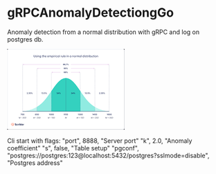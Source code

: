 # gRPCAnomalyDetectiongGo
Anomaly detection from a normal distribution with gRPC and log on postgres db.

![variant1](images/normald.png)

Cli start with flags:
  "port", 8888, "Server port"
  "k", 2.0, "Anomaly coefficient"
  "s", false, "Table setup"
  "pgconf", "postgres://postgres:123@localhost:5432/postgres?sslmode=disable", "Postgres address"
